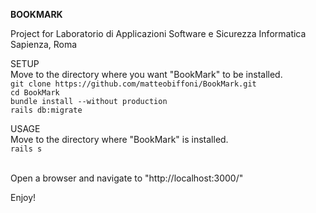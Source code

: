 <b>BOOKMARK</b>

Project for Laboratorio di Applicazioni Software e Sicurezza Informatica
Sapienza, Roma

SETUP<br/>
Move to the directory where you want "BookMark" to be installed.
<br/>
`git clone https://github.com/matteobiffoni/BookMark.git`
<br/>
`cd BookMark`
<br/>
`bundle install --without production`
<br/>
`rails db:migrate`
<br/>


USAGE<br/>
Move to the directory where "BookMark" is installed.
<br/>
`rails s`

<br/>
Open a browser and navigate to "http://localhost:3000/"

Enjoy!

